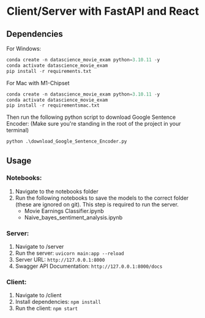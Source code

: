 <h1 align="center">Client/Server with FastAPI and React</h1>
<p>
</p>

## Dependencies
For Windows:
```python
conda create -n datascience_movie_exam python=3.10.11 -y
conda activate datascience_movie_exam
pip install -r requirements.txt
```

For Mac with M1-Chipset
```python
conda create -n datascience_movie_exam python=3.10.11 -y
conda activate datascience_movie_exam
pip install -r requirementsmac.txt
```

Then run the following python script to download Google Sentence Encoder:
(Make sure you're standing in the root of the project in your terminal)

```python
python .\download_Google_Sentence_Encoder.py
```

## Usage

### Notebooks:
1. Navigate to the notebooks folder
2. Run the following notebooks to save the models to the correct folder (these are ignored on git). This step is required to run the server.
   * Movie Earnings Classifier.ipynb
   * Naive_bayes_sentiment_analysis.ipynb

### Server:
1. Navigate to /server
2. Run the server: `uvicorn main:app --reload`
3. Server URL: `http://127.0.0.1:8000`
4. Swagger API Documentation: `http://127.0.0.1:8000/docs`

### Client:
1. Navigate to /client
2. Install dependencies: `npm install`
3. Run the client: `npm start`

